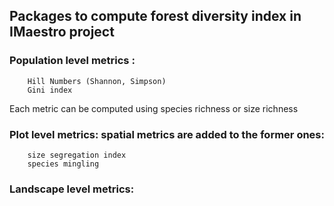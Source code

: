 ## Packages to compute forest diversity index in IMaestro project


### Population level metrics :
        Hill Numbers (Shannon, Simpson)
        Gini index

Each metric can be computed using species richness or size richness


### Plot level metrics: spatial metrics are added to the former ones:
        size segregation index
        species mingling

### Landscape level metrics:

